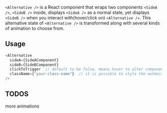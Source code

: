 `<Alternative />` is a React component that wraps two components `<SideA />`, `<SideB />` inside,
displays `<SideA />` as a normal state, yet displays `<SideB />` when you interact with(hover/click on) `<Alternative />`.
This alternative state of `<Alternative />` is transformed along with several kinds of animation to choose from.


## Usage
``` javascript
<Alternative
  sideA={SideAComponent}
  sideB={SideBComponent}
  clickToTrigger  // default to be false, means hover to alter components
  className={"your-class-name"}  // it is possible to style the outmost <div> of <Alternative /> by giving classnames
/>
```

## TODOS
more animations
